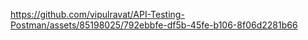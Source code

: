

https://github.com/vipulravat/API-Testing-Postman/assets/85198025/792ebbfe-df5b-45fe-b106-8f06d2281b66

